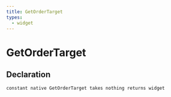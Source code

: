 ```yaml
---
title: GetOrderTarget
types:
  - widget
---
```


# GetOrderTarget

## Declaration

```jass
constant native GetOrderTarget takes nothing returns widget
```
